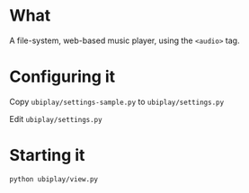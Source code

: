 # What

A file-system, web-based music player, using the `<audio>` tag.

# Configuring it

Copy `ubiplay/settings-sample.py` to `ubiplay/settings.py`

Edit `ubiplay/settings.py`

# Starting it

    python ubiplay/view.py
